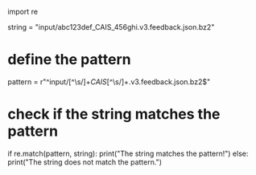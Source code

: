 import re

string = "input/abc123def_CAIS_456ghi.v3.feedback.json.bz2"

# define the pattern
pattern = r"^input/[^\s/]+_CAIS_[^\s/]+\.v3\.feedback\.json\.bz2$"

# check if the string matches the pattern
if re.match(pattern, string):
    print("The string matches the pattern!")
else:
    print("The string does not match the pattern.")

